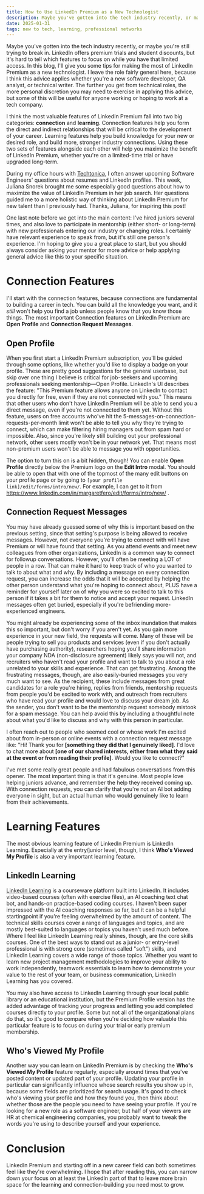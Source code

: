 ```yaml
---
title: How to Use LinkedIn Premium as a New Technologist
description: Maybe you've gotten into the tech industry recently, or maybe you're still trying to break in. LinkedIn offers premium trials, but it's hard to tell which features to focus on when you have limited time. In this blog, I'll give you some tips for making the most of LinkedIn Premium as a new technologist.
date: 2025-01-31
tags: new to tech, learning, professional networks
---
```


Maybe you've gotten into the tech industry recently, or maybe you're still trying to break in. LinkedIn offers premium trials and student discounts, but it's hard to tell which features to focus on while you have that limited access. In this blog, I'll give you some tips for making the most of LinkedIn Premium as a new technologist. I leave the role fairly general here, because I think this advice applies whether you're a new software developer, QA analyst, or technical writer. The further you get from  technical roles, the more personal discretion you may need to exercise in applying this advice, but some of this will be useful for anyone working or hoping to work at a tech company.

I think the most valuable features of LinkedIn Premium fall into two big categories: **connection** and **learning**. Connection features help you form the direct and indirect relationships that will be critical to the development of your career. Learning features help you build knowledge for your new or desired role, and build more, stronger industry connections. Using these two sets of features alongside each other will help you maximize the benefit of LinkedIn Premium, whether you're on a limited-time trial or have upgraded long-term.

During my office hours with [Techtonica](https://www.techtonica.org/), I often answer upcoming Software Engineers' questions about resumes and LinkedIn profiles. This week, Juliana Snorek brought me some especially good questions about how to maximize the value of LinkedIn Premium in her job search. Her questions guided me to a more
holistic way of thinking about LinkedIn Premium for new talent than I previously had. Thanks, Juliana, for inspiring this post!

One last note before we get into the main content: I've hired juniors several times, and also love to participate in mentorship (either short- or long-term) with new professionals entering our industry or changing roles. I certainly have relevant experience to speak from, but it's still one person's experience. I'm hoping to give you a great place to start, but you should always consider asking your mentor for more advice or help applying general advice like this to your specific situation. 

# Connection Features
I'll start with the connection features, because connections are fundamental to building a career in tech. You can build all the knowledge you want, and it _still_ won't help you find a job unless people know that you know those things. The most important Connection features on LinkedIn Premium are **Open Profile** and **Connection Request Messages**. 

## Open Profile
When you first start a LinkedIn Premium subscription, you'll be guided through some options, like whether you'd like to display a badge on your profile. These are pretty good suggestions for the general userbase, but skip over one thing I believe is critical for job-seekers and upcoming professionals seeking mentorship—Open Profile. LinkedIn's UI describes the feature: "This Premium feature allows anyone on LinkedIn to contact you directly for free, even if they are not connected with you." This means that other users who don't have LinkedIn Premium will be able to send you a direct message, even if you're not connected to them yet. Without this feature, users on free accounts who've hit  the 5-messages-on-connection-requests-per-month limit won't be able to tell you why they're trying to connect, which can make filtering hiring managers out from spam hard or impossible. Also, since you're likely still building out your professional network, other users mostly won't be in your network yet. That means most non-premium users won't be able to message you with opportunities.

The option to turn this on is a bit hidden, though! You can enable **Open Profile** directly below the Premium logo on the **Edit Intro** modal. You should be able to open that with one of the topmost of the many edit buttons on your profile page or by going to `[your profile link]/edit/forms/intro/new/`. For example, I can get to it from https://www.linkedin.com/in/margaretfero/edit/forms/intro/new/ . 

## Connection Request Messages
You may have already guessed some of why this is important based on the previous setting, since that setting's purpose is being allowed to receive messages. However, not everyone you're trying to connect with will have Premium or will have found that setting. As you attend events and meet new colleagues from other organizations, LinkedIn is a common way to connect for followup conversations. However, you'll often be meeting a LOT of people in a row. That can make it hard to keep track of who you wanted to talk to about what and why. By including a message on every connection request, you can increase the odds that it will be accepted by helping the other person understand what you're hoping to connect about, PLUS have a reminder for yourself later on of why you were so excited to talk to this person if it takes a bit for them to notice and accept your request. LinkedIn messages often get buried, especially if you're befriending more-experienced engineers.

You might already be experiencing some of the inbox inundation that makes this so important, but don't worry if you aren't yet. As you gain more experience in your new field, the requests will come. Many of these will be people trying to sell you products and services (even if you don't actually have purchasing authority), researchers hoping you'll share information your company NDA (non-disclosure agreement) likely says you will not, and recruiters who haven't read your profile and want to talk to you about a role unrelated to your skills and experience. That can get frustrating. Among the frustrating messages, though, are also easily-buried messages you very much want to see. As the recipient, these include messages from great candidates for a role you're hiring, replies from friends, mentorship requests from people you'd be excited to work with, and outreach from recruiters who have read your profile and would love to discuss your dream job. As the sender, you don't want to be the mentorship request somebody mistook for a spam message. You can help avoid this by including a thoughtful note about what you'd like to discuss and why with this person in particular. 

I often reach out to people who seemed cool or whose work I'm excited about from in-person or online events with a connection request message like: "Hi! Thank you for **[something they did that I genuinely liked]**. I'd love to chat more about **[one of our shared interests, either from what they said at the event or from reading their profile]**.  Would you like to connect?"

I've met some really great people and had fabulous conversations from this opener. The most important thing is that it's genuine. Most people love helping juniors advance, and remember the help they received coming up. With connection requests, you can clarify that you're not an AI bot adding everyone in sight, but an  actual human who would genuinely like to learn from their achievements.

# Learning Features
The most obvious learning feature of LinkedIn Premium is LinkedIn Learning. Especially at the entry/junior level, though, I think **Who's Viewed My Profile** is also a very  important learning feature.

## LinkedIn Learning
[LinkedIn Learning](https://www.linkedin.com/learning/) is a courseware platform built into LinkedIn. It includes video-based courses (often with exercise files), an AI  coaching text chat bot, and hands-on practice-based coding courses. I haven't been super impressed with the AI coaching responses so far, but it can be a helpful startingpoint if you're feeling overwhelmed by the amount of content. The technical skills courses cover a range of languages and topics, and are mostly best-suited to languages or topics you haven't used much before. Where I feel like LinkedIn Learning really shines, though, are the core skills courses. One of the best ways to stand out as a junior- or entry-level professional is with strong core (sometimes called "soft") skills, and LinkedIn Learning covers a wide range of those topics. Whether you want to learn new project management methodologies to improve your ability to work independently, teamwork essentials to learn how to demonstrate your value to the rest of your team, or business communication, LinkedIn Learning has you covered.

You may also have access to LinkedIn Learning through your local public library or an educational institution, but the Premium Profile version has the added advantage of tracking your progress and letting you add completed courses directly to your profile. Some but not all of the organizational plans do that, so it's good to compare when you're deciding how valuable this particular feature is to focus on during your trial or early premium membership.


## Who's Viewed My Profile
Another way you can learn on LinkedIn Premium is by checking the **Who's Viewed My Profile** feature regularly, especially around times that you've posted content or updated part of your profile. Updating your profile in particular can significantly influence whose search results you show up in, because some fields are prioritized for search usage. It's good to check who's viewing your profile and how they found you, then think about whether those are the people you need to have seeing your profile. If you're looking for a new role as a software engineer, but half of your viewers are HR at chemical engineering companies, you probably want to tweak the words you're using to describe yourself and your experience.

# Conclusion
LinkedIn Premium and starting off in a new career field can both sometimes feel like they're overwhelming. I hope that after reading this, you can narrow down your focus on at least the LinkedIn part of that to leave more brain space for the learning and connection-building you need most to grow.